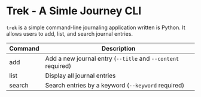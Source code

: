 # Trek - A Simle Journey CLI

`trek` is a simple command-line journaling application written is Python. It allows users to add, list, and search journal entries.

| Command | Description |
| ------- | ----------- |
| add     | Add a new journal entry (`--title` and `--content` required) |
| list    | Display all journal entries |
| search  | Search entries by a keyword (`--keyword` required) |